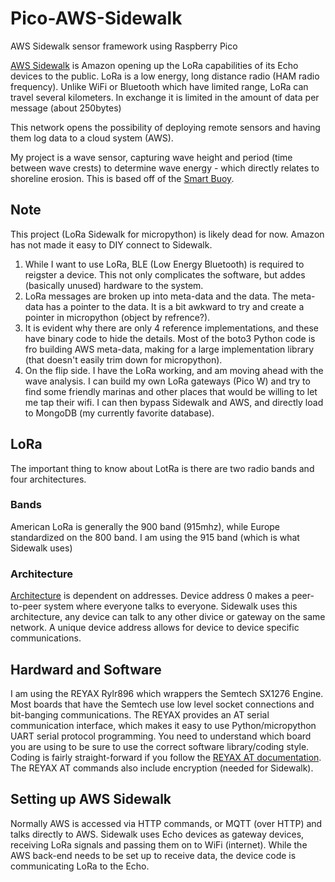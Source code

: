 # Pico-AWS-Sidewalk
AWS Sidewalk sensor framework using Raspberry Pico

[AWS Sidewalk](https://www.amazon.com/Amazon-Sidewalk/b?ie=UTF8&node=21328123011) is Amazon opening up the LoRa capabilities of its Echo devices to the public.
LoRa is a low energy, long distance radio (HAM radio frequency).  Unlike WiFi or Bluetooth which have limited range, LoRa can travel several kilometers.  In exchange it is limited in the amount of data per message (about 250bytes)

This network opens the possibility of deploying remote sensors and having them log data to a cloud system (AWS).

My project is a wave sensor, capturing wave height and period (time between wave crests) to determine wave energy - which directly relates to shoreline erosion.  This is based off of the [Smart Buoy](https://t3chflicks.org/Projects/smart-buoy/). 

## Note
This project (LoRa Sidewalk for micropython) is likely dead for now.  Amazon has not made it easy to DIY connect to Sidewalk.
1) While I want to use LoRa, BLE (Low Energy Bluetooth) is required to reigster a device.  This not only complicates the software, but addes (basically unused) hardware to the system.
2) LoRa messages are broken up into meta-data and the data.  The meta-data has a pointer to the data.  It is a bit awkward to try and create a pointer in micropython (object by refrence?).
3) It is evident why there are only 4 reference implementations, and these have binary code to hide the details.  Most of the boto3 Python code is fro building AWS meta-data, making for a large implementation library (that doesn't easily trim down for micropython).
4) On the flip side.  I have the LoRa working, and am moving ahead with the wave analysis.  I can build my own LoRa gateways (Pico W) and try to find some friendly marinas and other places that would be willing to let me tap their wifi.  I can then bypass Sidewalk and AWS, and directly load to MongoDB (my currently favorite database).

## LoRa

The important thing to know about LotRa is there are two radio bands and four architectures.
### Bands
American LoRa is generally the 900 band (915mhz), while Europe standardized on the 800 band.
I am using the 915 band (which is what Sidewalk uses)
### Architecture
[Architecture](https://lora-developers.semtech.com/documentation/tech-papers-and-guides/lora-and-lorawan/) is dependent on addresses.
Device address 0 makes a peer-to-peer system where everyone talks to everyone.  Sidewalk uses this architecture, any device can talk to any other divice or gateway on the same network.
A unique device address allows for device to device specific communications.

## Hardward and Software
I am using the REYAX Rylr896 which wrappers the Semtech SX1276 Engine.  
Most boards that have the Semtech use low level socket connections and bit-banging communications.  The REYAX provides an AT serial communication interface, which makes it easy to use Python/micropython UART serial protocol programming.  You need to understand which board you are using to be sure to use the correct software library/coding style.
Coding is fairly straight-forward if you follow the [REYAX AT documentation](https://reyax.com//upload/products_download/download_file/RYLR896_EN.pdf).
The REYAX AT commands also include encryption (needed for Sidewalk).

## Setting up AWS Sidewalk
Normally AWS is accessed via HTTP commands, or MQTT (over HTTP) and talks directly to AWS.  Sidewalk uses Echo devices as gateway devices, receiving LoRa signals and passing them on to WiFi (internet).  While the AWS back-end needs to be set up to receive data, the device code is communicating LoRa to the Echo.
